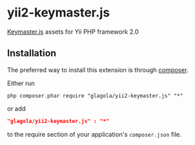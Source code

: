 yii2-keymaster.js
============

[Keymaster.js](https://github.com/madrobby/keymaster) assets for Yii PHP framework 2.0

Installation
------------
The preferred way to install this extension is through [composer](http://getcomposer.org/download/).

Either run

```
php composer.phar require "glagola/yii2-keymaster.js" "*"
```

or add

```json
"glagola/yii2-keymaster.js" : "*"
```

to the require section of your application's `composer.json` file.
